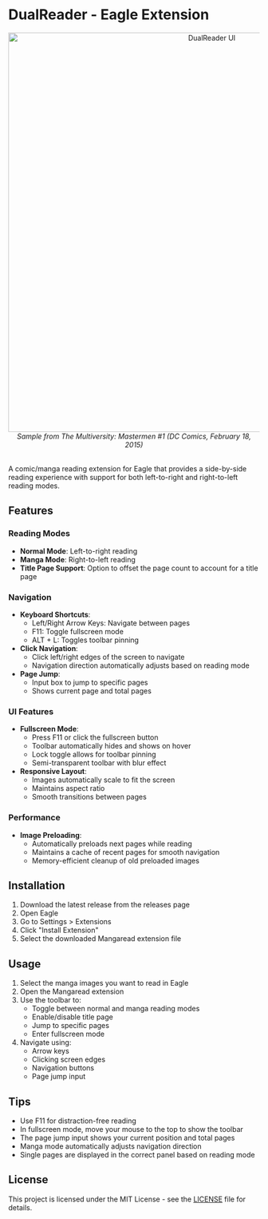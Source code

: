 # DualReader - Eagle Extension

<div align="center">
  <img src="UI.png" alt="DualReader UI" width="800"/>
  <br>
  <em>Sample from The Multiversity: Mastermen #1 (DC Comics, February 18, 2015)</em>
</div>
<br>


A comic/manga reading extension for Eagle that provides a side-by-side reading experience with support for both left-to-right and right-to-left reading modes.

## Features

### Reading Modes
- **Normal Mode**: Left-to-right reading
- **Manga Mode**: Right-to-left reading
- **Title Page Support**: Option to offset the page count to account for a title page

### Navigation
- **Keyboard Shortcuts**:
  - Left/Right Arrow Keys: Navigate between pages
  - F11: Toggle fullscreen mode
  - ALT + L: Toggles toolbar pinning
- **Click Navigation**:
  - Click left/right edges of the screen to navigate
  - Navigation direction automatically adjusts based on reading mode
- **Page Jump**:
  - Input box to jump to specific pages
  - Shows current page and total pages

### UI Features
- **Fullscreen Mode**:
  - Press F11 or click the fullscreen button
  - Toolbar automatically hides and shows on hover
  - Lock toggle allows for toolbar pinning
  - Semi-transparent toolbar with blur effect
- **Responsive Layout**:
  - Images automatically scale to fit the screen
  - Maintains aspect ratio
  - Smooth transitions between pages

### Performance
- **Image Preloading**:
  - Automatically preloads next pages while reading
  - Maintains a cache of recent pages for smooth navigation
  - Memory-efficient cleanup of old preloaded images

## Installation

1. Download the latest release from the releases page
2. Open Eagle
3. Go to Settings > Extensions
4. Click "Install Extension"
5. Select the downloaded Mangaread extension file

## Usage

1. Select the manga images you want to read in Eagle
2. Open the Mangaread extension
3. Use the toolbar to:
   - Toggle between normal and manga reading modes
   - Enable/disable title page
   - Jump to specific pages
   - Enter fullscreen mode
4. Navigate using:
   - Arrow keys
   - Clicking screen edges
   - Navigation buttons
   - Page jump input

## Tips

- Use F11 for distraction-free reading
- In fullscreen mode, move your mouse to the top to show the toolbar
- The page jump input shows your current position and total pages
- Manga mode automatically adjusts navigation direction
- Single pages are displayed in the correct panel based on reading mode

## License

This project is licensed under the MIT License - see the [LICENSE](LICENSE) file for details.

